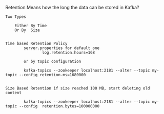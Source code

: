 Retention 
    Means how the long the data can be stored in Kafka?
    
    Two Types
    
        Either By Time
        Or By  Size
        
        
    Time based Retention Policy
            server.properties for default one
                    log.retention.hours=168
                    
            or by topic configuration
            
            kafka-topics --zookeeper localhost:2181 --alter --topic my-topic --config retention.ms=1680000
            
            
    Size Based Retention if size reached 100 MB, start deleting old content
    
            kafka-topics --zookeeper localhost:2181 --alter --topic my-topic --config  retention.bytes=100000000


